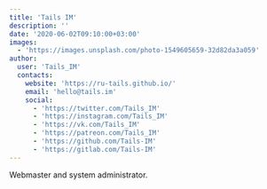 ```yaml
---
title: 'Tails IM'
description: ''
date: '2020-06-02T09:10:00+03:00'
images:
  - 'https://images.unsplash.com/photo-1549605659-32d82da3a059'
author:
  user: 'Tails_IM'
  contacts:
    website: 'https://ru-tails.github.io/'
    email: 'hello@tails.im'
    social:
      - 'https://twitter.com/Tails_IM'
      - 'https://instagram.com/Tails_IM'
      - 'https://vk.com/Tails_IM'
      - 'https://patreon.com/Tails_IM'
      - 'https://github.com/Tails-IM'
      - 'https://gitlab.com/Tails-IM'
---
```


Webmaster and system administrator.